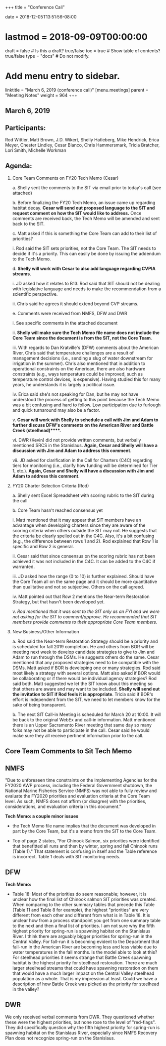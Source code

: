 +++
title = "Conference Call"

date = 2018-12-05T13:51:56-08:00
# lastmod = 2018-09-09T00:00:00

draft = false  # Is this a draft? true/false
toc = true  # Show table of contents? true/false
type = "docs"  # Do not modify.

# Add menu entry to sidebar.
linktitle = "March 6, 2019 (conference call)"
[menu.meetings]
  parent = "Meeting Notes"
  weight = 964
+++

## March 6, 2019 

## Participants: 

Rod Wittler, Matt Brown, J.D. Wikert, Shelly Hatleberg, Mike Hendrick, Erica Meyer, Chester Lindley, Cesar Blanco, Chris Hammersmark, Tricia Bratcher, Lori Smith, Michelle Workman

## Agenda:

1. Core Team Comments on FY20 Tech Memo (Cesar)

    a. Shelly sent the comments to the SIT via email prior to today&#39;s call (see attached)


    b. Before finalizing the FY20 Tech Memo, an issue came up regarding habitat decay. **Cesar will send out proposed language to the SIT and request comment on how the SIT would like to address.** Once comments are received back, the Tech Memo will be amended and sent back to the SIT.

    c. Matt asked if this is something the Core Team can add to their list of priorities?
    
    i. Rod said the SIT sets priorities, not the Core Team. The SIT needs to decide if it&#39;s a priority. This can easily be done by issuing the addendum to the Tech Memo.

    d. **Shelly will work with Cesar to also add language regarding CVPIA streams**.
    
    i. JD asked how it relates to B13. Rod said that SIT should not be dealing with legislative language and needs to make the recommendation from a scientific perspective.

    ii. Chris said he agrees it should extend beyond CVP streams.

    e. Comments were received from NMFS, DFW and DWR

    i. See specific comments in the attached document

    ii. **Shelly will make sure the Tech Memo file name does not include the Core Team since the document is from the SIT, not the Core Team**.

    iii. With regards to Dan Kratville&#39;s (DFW) comments about the American River, Chris said that temperature challenges are a result of management decisions (i.e., sending a slug of water downstream for irrigation in the summer). Chris also mentioned that in addition to operational constraints on the American, there are also hardware constraints (e.g., ways temperature could be improved, such as temperature control devices, is expensive). Having studied this for many years, he understands it is largely a political issue.

    iv. Erica said she&#39;s not speaking for Dan, but he may not have understood the process of getting to this point because the Tech Memo was a bit confusing and hard to follow. Low participation due to furlough and quick turnaround may also be a factor.
    
    v. **Cesar will work with Shelly to schedule a call with Jim and Adam to further discuss DFW&#39;s comments on the American River and Battle Creek (steelhead)****.**
    
    vi. DWR (Kevin) did not provide written comments, but verbally mentioned SRCS in the Stanislaus. **Again, Cesar and Shelly will have a discussion with Jim and Adam to address this comment**.
    
    vii. JD asked for clarification in the Call for Charters (C4C) regarding tiers for monitoring (i.e., clarify how funding will be determined for Tier 1, etc.). **Again, Cesar and Shelly will have a discussion with Jim and Adam to address this comment**.

2. FY20 Charter Selection Criteria (Rod)

    a. Shelly sent Excel Spreadsheet with scoring rubric to the SIT during the call

    b. Core Team hasn&#39;t reached consensus yet

    i. Matt mentioned that it may appear that SIT members have an advantage when developing charters since they are aware of the scoring criteria when others outside the SIT may not. He suggests that the criteria be clearly spelled out in the C4C. Also, it&#39;s a bit confusing (e.g., the difference between rows 1 and 2). Rod explained that Row 1 is specific and Row 2 is general.
    
    ii. Cesar said that since consensus on the scoring rubric has not been achieved it was not included in the C4C. It can be added to the C4C if warranted.
    
    iii. JD asked how the range (0 to 10) is further explained. Should have the Core Team all on the same page and it should be more quantitative than qualitative and not so subjective. Others on the call agreed.
    
    iv. Matt pointed out that Row 2 mentions the Near-term Restoration Strategy, but that hasn&#39;t been developed yet.
    
    v. _Rod mentioned that it was sent to the SIT only as an FYI and we were not asking for the SIT to comment/approve. He recommended that SIT members provide comments to their appropriate Core Team members._

3. New Business/Other Information

    a. Rod said the Near-term Restoration Strategy should be a priority and is scheduled for fall 2019 completion. He and others from BOR will be meeting next week to develop candidate strategies to give to Jim and Adam to run through the DSMs. He suggests others do the same. Cesar mentioned that any proposed strategies need to be compatible with the DSMs. Matt asked if BOR is developing one or many strategies. Rod said most likely a strategy with several options. Matt also asked if BOR would be collaborating or if there would be individual agency strategies? Rod said both. Matt suggested we let the SIT know about this meeting so that others are aware and may want to be included. **Shelly will send out the invitation to SIT if Rod feels it is appropriate**. Tricia said if BOR&#39;s effort is independent from the SIT, we need to let members know for the sake of being transparent.

    b. The next SIT Call-in Meeting is scheduled for March 20 at 10:00. It will be back to the original WebEx and call-in information. Matt mentioned there is an Upper Sacramento River meeting that same day so many folks may not be able to participate in the call. Cesar said he would make sure they all receive pertinent information prior to the call.



## Core Team Comments to Sit Tech Memo

## NMFS

&quot;Due to unforeseen time constraints on the Implementing Agencies for the FY2020 AWP process, including the Federal Government shutdown, the National Marine Fisheries Service (NMFS) was not able to fully review and evaluate the FY2020 priorities and evaluation criteria at the Core Team level. As such, NMFS does not affirm (or disagree) with the priorities, considerations, and evaluation criteria in this document.&quot;

**Tech Memo: a couple minor issues**

- the Tech Memo file name implies that the document was developed in part by the Core Team, but it&#39;s a memo from the SIT to the Core Team.

- Top of page 2 states, &quot;For Chinook Salmon, six priorities were identified that benefitted all runs and then by winter, spring and fall Chinook runs (Table 1).&quot; That statement is confusing in itself and the Table reference is incorrect.  Table 1 deals with SIT monitoring needs.

## DFW

**Tech Memo:**

- Table 18:  Most of the priorities do seem reasonable; however, it is unclear how the final list of Chinook salmon SIT priorities was created. When comparing to the other summary tables that precede this Table (Table 11 and Table 8 for example), the highest &quot;priorities&quot; are very different from each other and different from what is in Table 18. It is unclear how from a process standpoint you get from one summary table to the next and then a final list of priorities. I am not sure why the fifth highest priority for spring-run is spawning habitat on the Stanislaus River. I think there are arguably bigger priorities for spring-run in the Central Valley. For fall-run it is becoming evident to the Department that fall-run in the American River are becoming less and less viable due to water temperatures in the fall months. Is the model able to look at this? For steelhead priorities it seems strange that Battle Creek spawning habitat is the highest priority for steelhead restoration. There are much larger steelhead streams that could have spawning restoration on them that would have a much larger impact on the Central Valley steelhead population as a whole. That is my impression at least. Could we have a description of how Battle Creek was picked as the priority for steelhead in the valley?

## DWR

We only received verbal comments from DWR. They questioned whether these were the highest priorities, but none rose to the level of &quot;red-flags&quot;. They did specifically question why the fifth highest priority for spring-run is spawning habitat on the Stanislaus River, especially since NMFS Recovery Plan does not recognize spring-run on the Stanislaus.